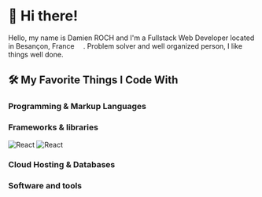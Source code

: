 # 👋 Hi there! 

Hello, my name is Damien ROCH and I'm a Fullstack Web Developer located in Besançon, France <img src="https://cdn-icons-png.flaticon.com/512/197/197560.png" width="14"/>. Problem solver and well organized person, I like things well done.


## 🛠️ My Favorite Things I Code With

### Programming & Markup Languages



### Frameworks & libraries

![React](https://img.shields.io/badge/-React-61dafb?style=flat-square&logo=react&logoColor=black)
![React](https://img.shields.io/badge/-Webpack-8DD6F8?style=flat-square&logo=webpack&logoColor=white)
### Cloud Hosting & Databases

### Software and tools


<!--
**koryonik/koryonik** is a ✨ _special_ ✨ repository because its `README.md` (this file) appears on your GitHub profile.

Here are some ideas to get you started:

- 🔭 I’m currently working on ...
- 🌱 I’m currently learning ...
- 👯 I’m looking to collaborate on ...
- 🤔 I’m looking for help with ...
- 💬 Ask me about ...
- 📫 How to reach me: ...
- 😄 Pronouns: ...
- ⚡ Fun fact: ...
-->
